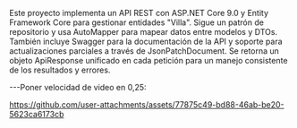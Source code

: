 Este proyecto implementa un API REST con ASP.NET Core 9.0 y Entity Framework Core para gestionar entidades "Villa". Sigue un patrón de repositorio y usa AutoMapper para mapear datos entre modelos y DTOs. También incluye Swagger para la documentación de la API y soporte para actualizaciones parciales a través de JsonPatchDocument. Se retorna un objeto ApiResponse unificado en cada petición para un manejo consistente de los resultados y errores.

---Poner velocidad de video en 0,25:

https://github.com/user-attachments/assets/77875c49-bd88-46ab-be20-5623ca6173cb

